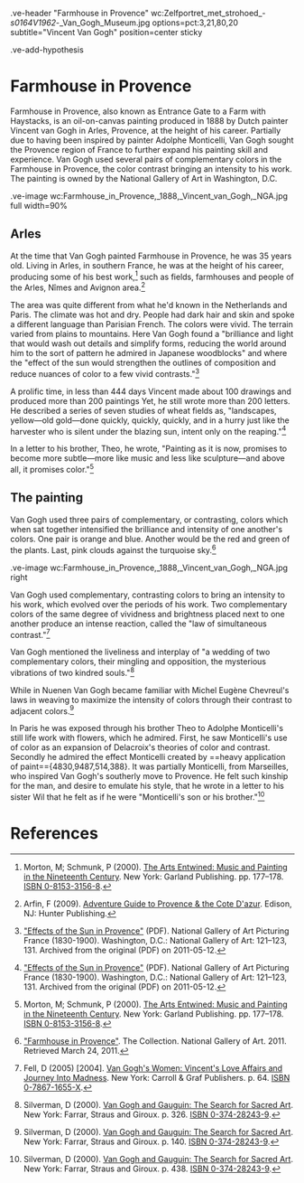 .ve-header "Farmhouse in Provence" wc:Zelfportret_met_strohoed_-_s0164V1962_-_Van_Gogh_Museum.jpg options=pct:3,21,80,20 subtitle="Vincent Van Gogh" position=center sticky

.ve-add-hypothesis

# Farmhouse in Provence

Farmhouse in Provence, also known as Entrance Gate to a Farm with Haystacks, is an oil-on-canvas painting produced in 1888 by Dutch painter Vincent van Gogh in Arles, Provence, at the height of his career. Partially due to having been inspired by painter Adolphe Monticelli, Van Gogh sought the Provence region of France to further expand his painting skill and experience. Van Gogh used several pairs of complementary colors in the Farmhouse in Provence, the color contrast bringing an intensity to his work. The painting is owned by the National Gallery of Art in Washington, D.C.

.ve-image wc:Farmhouse_in_Provence,_1888,_Vincent_van_Gogh,_NGA.jpg full width=90%

## Arles

At the time that Van Gogh painted Farmhouse in Provence, he was 35 years old. Living in Arles, in southern France, he was at the height of his career, producing some of his best work,[^1] such as fields, farmhouses and people of the Arles, Nîmes and Avignon area.[^2]

The area was quite different from what he'd known in the Netherlands and Paris. The climate was hot and dry. People had dark hair and skin and spoke a different language than Parisian French. The colors were vivid. The terrain varied from plains to mountains. Here Van Gogh found a "brilliance and light that would wash out details and simplify forms, reducing the world around him to the sort of pattern he admired in Japanese woodblocks" and where the "effect of the sun would strengthen the outlines of composition and reduce nuances of color to a few vivid contrasts."[^3]

A prolific time, in less than 444 days Vincent made about 100 drawings and produced more than 200 paintings Yet, he still wrote more than 200 letters. He described a series of seven studies of wheat fields as, "landscapes, yellow—old gold—done quickly, quickly, quickly, and in a hurry just like the harvester who is silent under the blazing sun, intent only on the reaping."[^3]

In a letter to his brother, Theo, he wrote, "Painting as it is now, promises to become more subtle—more like music and less like sculpture—and above all, it promises color."[^1]

## The painting

Van Gogh used three pairs of complementary, or contrasting, colors which when sat together intensified the brilliance and intensity of one another's colors. One pair is orange and blue. Another would be the red and green of the plants. Last, pink clouds against the turquoise sky.[^4]

.ve-image wc:Farmhouse_in_Provence,_1888,_Vincent_van_Gogh,_NGA.jpg right 

Van Gogh used complementary, contrasting colors to bring an intensity to his work, which evolved over the periods of his work. Two complementary colors of the same degree of vividness and brightness placed next to one another produce an intense reaction, called the "law of simultaneous contrast."[^5]

Van Gogh mentioned the liveliness and interplay of "a wedding of two complementary colors, their mingling and opposition, the mysterious vibrations of two kindred souls."[^6]

While in Nuenen Van Gogh became familiar with Michel Eugène Chevreul's laws in weaving to maximize the intensity of colors through their contrast to adjacent colors.[^7]

In Paris he was exposed through his brother Theo to Adolphe Monticelli's still life work with flowers, which he admired. First, he saw Monticelli's use of color as an expansion of Delacroix's theories of color and contrast. Secondly he admired the effect Monticelli created by ==heavy application of paint=={4830,9487,514,388}. It was partially Monticelli, from Marseilles, who inspired Van Gogh's southerly move to Provence. He felt such kinship for the man, and desire to emulate his style, that he wrote in a letter to his sister Wil that he felt as if he were "Monticelli's son or his brother."[^8]

# References

[^1]: Morton, M; Schmunk, P (2000). [The Arts Entwined: Music and Painting in the Nineteenth Century](). New York: Garland Publishing. pp. 177–178. [ISBN 0-8153-3156-8]().
[^2]: Arfin, F (2009). [Adventure Guide to Provence & the Cote D'azur](). Edison, NJ: Hunter Publishing.
[^3]: ["Effects of the Sun in Provence"]() (PDF). National Gallery of Art Picturing France (1830-1900). Washington, D.C.: National Gallery of Art: 121–123, 131. Archived from the original (PDF) on 2011-05-12.
[^4]: ["Farmhouse in Provence"](). The Collection. National Gallery of Art. 2011. Retrieved March 24, 2011.
[^5]: Fell, D (2005) [2004]. [Van Gogh's Women: Vincent's Love Affairs and Journey Into Madness](). New York: Carroll & Graf Publishers. p. 64. [ISBN 0-7867-1655-X]().
[^6]: Silverman, D (2000). [Van Gogh and Gauguin: The Search for Sacred Art](). New York: Farrar, Straus and Giroux. p. 326. [ISBN 0-374-28243-9]().
[^7]: Silverman, D (2000). [Van Gogh and Gauguin: The Search for Sacred Art](). New York: Farrar, Straus and Giroux. p. 140. [ISBN 0-374-28243-9](https://books.google.com/books?id=8c9jt9AToD0C&pg=PA438).
[^8]: Silverman, D (2000). [Van Gogh and Gauguin: The Search for Sacred Art](https://books.google.com/books?id=8c9jt9AToD0C&pg=PA438). New York: Farrar, Straus and Giroux. p. 438. [ISBN 0-374-28243-9]().